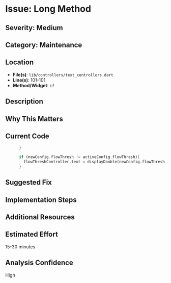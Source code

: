 # Issue: Long Method

## Severity: Medium

## Category: Maintenance

## Location
- **File(s)**: `lib/controllers/text_controllers.dart`
- **Line(s)**: 101-101
- **Method/Widget**: `if`

## Description


## Why This Matters


## Current Code
```dart
      }

      if (newConfig.flowThresh != activeConfig.flowThresh){
        flowThreshController.text = displayDouble(newConfig.flowThresh, 1);     
      }

```

## Suggested Fix


## Implementation Steps


## Additional Resources


## Estimated Effort
15-30 minutes

## Analysis Confidence
High
